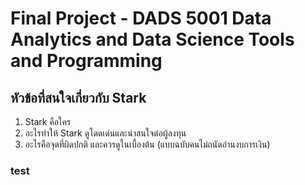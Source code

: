 # Final Project - DADS 5001 Data Analytics and Data Science Tools and Programming
## หัวข้อที่สนใจเกี่ยวกับ Stark
1. Stark คือใคร
2. อะไรทำให้ Stark ดูโดดเด่นและน่าสนใจต่อผู้ลงทุน
3. อะไรคือจุดที่ผิดปกติ และควรดูในเบื้องต้น (แบบฉบับคนไม่ถนัดอ่านงบการเงิน)

### test


